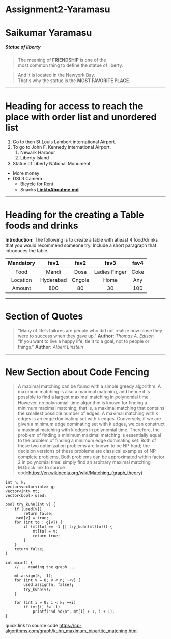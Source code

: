 # Assignment2-Yaramasu
# Saikumar Yaramasu
##### Statue of liberty

> The meaning of **FRIENDSHIP** is one of the<br>most common thing to define the statue of liberty.

>And it is located in the Newyork Bay.<br>
That's why the statue is the **MOST FAVORITE PLACE**.

-----
# Heading for access to reach the place with order list and unordered list
1. Go to then St.Louis Lambert international Airport.
2. To go to John F. Kennedy international Airport.
   1. Newark Harbour
   2. Liberty Island
3. Statue of Liberty National Monument.
 * More money 
 * DSLR Camera
   * Bicycle for Rent
   * Snacks
**[LinktoAboutme.md](Aboutme.md)**

------
# Heading for the  creating a Table foods and drinks

**Introduction:**
 The following is to create a table with atleast 4 food/drinks that you would recommend someone try. Include a short paragraph that introduces the table.

|Mandatory   |fav1            |fav2             |fav3             |fav4            |
|:--------:  |:---------:     |:---------:      |:----------:     |:----------:    |
|Food        |Mandi           |Dosa             |Ladies Finger    |Coke            |
|Location    |Hyderabad       |Ongole           |Home             |Any             |
|Amount      |800             |80               |30               |100             |

-----
# Section of Quotes
>"Many of life’s failures are people who did not realize how close they were to success when they gave up."
>**Author:** *Thomas A. Edison*<br>
>“If you want to live a happy life, tie it to a goal, not to people or things.”
>**Author:** *Albert Einstein*

-----
# New Section about Code Fencing
>A maximal matching can be found with a simple greedy algorithm. A maximum matching is also a maximal matching, and hence it is possible to find a largest maximal matching in polynomial time. However, no polynomial-time algorithm is known for finding a minimum maximal matching, that is, a maximal matching that contains the smallest possible number of edges. A maximal matching with k edges is an edge dominating set with k edges. Conversely, if we are given a minimum edge dominating set with k edges, we can construct a maximal matching with k edges in polynomial time. Therefore, the problem of finding a minimum maximal matching is essentially equal to the problem of finding a minimum edge dominating set. Both of these two optimization problems are known to be NP-hard; the decision versions of these problems are classical examples of NP-complete problems. Both problems can be approximated within factor 2 in polynomial time: simply find an arbitrary maximal matching M.Quick link to source code<https://en.wikipedia.org/wiki/Matching_(graph_theory)>
````
int n, k;
vector<vector<int>> g;
vector<int> mt;
vector<bool> used;

bool try_kuhn(int v) {
    if (used[v])
        return false;
    used[v] = true;
    for (int to : g[v]) {
        if (mt[to] == -1 || try_kuhn(mt[to])) {
            mt[to] = v;
            return true;
        }
    }
    return false;
}

int main() {
    //... reading the graph ...

    mt.assign(k, -1);
    for (int v = 0; v < n; ++v) {
        used.assign(n, false);
        try_kuhn(v);
    }

    for (int i = 0; i < k; ++i)
        if (mt[i] != -1)
            printf("%d %d\n", mt[i] + 1, i + 1);
}
````
quick link to source code <https://cp-algorithms.com/graph/kuhn_maximum_bipartite_matching.html>

